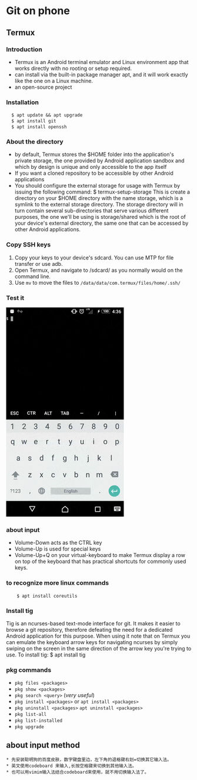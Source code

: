 # Git on phone
## Termux
### Introduction
* Termux is an Android terminal emulator and Linux environment app that works directly with no rooting or setup required.
* can install via the built-in package manager apt, and it will work exactly like the one on a Linux machine.
* an open-source project
### Installation
      $ apt update && apt upgrade
      $ apt install git
      $ apt install openssh
### About the directory
*  by default, Termux stores the $HOME folder into the application's private storage, the one provided by Android application sandbox and which by design is unique and only accessible to the app itself 
* If you want a cloned repository to be accessible by other Android applications
 * You should configure the external storage for usage with Termux by issuing the following command:
        $ termux-setup-storage
       This is create a directory on your $HOME directory with the name storage, which is a symlink to the external storage directory. The storage directory will in turn contain several sub-directories that serve various different purposes, the one we'll be using is storage/shared which is the root of your device's external directory, the same one that can be accessed by other Android applications.
### Copy SSH keys
1. Copy your keys to your device's sdcard. You can use MTP for file transfer or use adb.
2. Open Termux, and navigate to /sdcard/ as you normally would on the command line.
3. Use `mv` to move the files to `/data/data/com.termux/files/home/.ssh/`
### Test it
![test the termux](git_on_android_gif.gif)
### about input
* Volume-Down acts as the CTRL key
* Volume-Up is used for special keys
* Volume-Up+Q on your virtual-keyboard to make Termux display a row on top of the keyboard that has practical shortcuts for commonly used keys.
### to recognize more linux commands
        $ apt install coreutils
### Install tig
Tig is an ncurses-based text-mode interface for git. It makes it easier to browse a git repository, therefore defeating the need for a dedicated Android application for this purpose. When using it note that on Termux you can emulate the keyboard arrow keys for navigating ncurses by simply swiping on the screen in the same direction of the arrow key you're trying to use. To install tig: 
        $ apt install tig
### pkg commands
* `pkg files <packages>`
* `pkg show <packages>`
* `pkg search <query>` (_very useful_)
* `pkg install <packages>` or `apt install <packages>`
* `pkg uninstall <packages>` `apt uninstall <packages>`
* `pkg list-all`
* `pkg list-installed`
* `pkg upgrade`
## about input method
    * 先安装聪明狗的百度皮肤，数字键盘里边，左下角的退格键右划=切换其它输入法。
    * 英文使用codeboard 来输入,长按空格键来切换到其他输入法。
    * 也可以用vimim输入法结合codeboard来使用，就不用切换输入法了。
